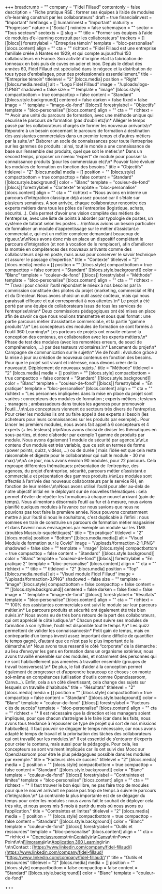 +++
breadcrumb = ""
company = "Fidel Fillaud"
contentonly = false
description = "Fiche pratique RSE : former ses équipes à l’aide de modules d’e-learning construit par les collaborateurs"
draft = true
financialinvest = "Important"
hreflangs = []
humaninvest = "Important"
maturity = "Progresser"
nature = ["Social"]
noindex = false
schemajson = ""
sector = "Tous secteurs"
seotexts = []
slug = ""
title = "Former ses équipes à l’aide de modules d’e-learning construit par les collaborateurs"
trackers = []
[[blocs]]
forestrylabel = "Entreprise témoin"
template = "bloc-personalise"
[blocs.content]
align = ""
cta = ""
richtext = "Fidel Fillaud est une entreprise familiale créée à Nantes en 1929, et qui compte aujourd’hui 150 collaborateurs en France. Son activité d'origine était la fabrication de tonneaux en bois puis de cuves en acier et inox. Depuis le début des années 60, Fidel Fillaud est spécialisé dans le négoce et la distribution de tous types d'emballages, pour des professionnels essentiellement."
title = "Entreprise témoin"
titlelevel = "2"
[blocs.media]
position = "Right"
[[blocs.media.media]]
alt = "Logo Fidel Fillaud"
image = "/uploads/logo-ff.PNG"
shadowed = false
size = ""
template = "image"
[blocs.style]
compactbottom = true
compacttop = false
content = "Standard"
[[blocs.style.background]]
centered = false
darken = false
fixed = false
image = ""
template = "image-de-fond"
[[blocs]]
forestrylabel = "Objectifs"
template = "bloc-personalise"
[blocs.content]
align = ""
cta = ""
richtext = "* Avoir une unité du parcours de formation, avec une méthode unique qui sécurise le parcours de formation (pas d’oubli etc)\n* Alléger le temps passé par les collaborateurs chargés de former les nouveaux arrivants\n* Répondre à un besoin concernant le parcours de formation à destination des assistantes commerciales dans un premier temps et d’autres métiers par la suite.\n* Élaborer un socle de connaissances pour toute l’entreprise sur les gammes de produits : ainsi, tout le monde a une connaissance de base sur l’ensemble des produits, quel que soit le métier.\n* Dans un second temps, proposer un niveau “expert” de module pour pousser la connaissance produits (pour les commerciaux etc)\n* Pouvoir faire évoluer les modules de formation en fonction des besoins."
title = "Objectifs"
titlelevel = "2"
[blocs.media]
media = []
position = ""
[blocs.style]
compactbottom = true
compacttop = false
content = "Standard"
[[blocs.style.background]]
color = "Blanc"
template = "couleur-de-fond"
[[blocs]]
forestrylabel = "Contexte"
template = "bloc-personalise"
[blocs.content]
align = ""
cta = ""
richtext = "Nous avions en interne un parcours d’intégration classique déjà assez poussé car il s’étale sur plusieurs semaines. A son arrivée, chaque collaborateur rencontre des experts métiers dans tous les pôles de l’entreprise (logistique, achats, sécurité…). Cela permet d’avoir une vision complète des métiers de l’entreprise, avec une liste de points à aborder par typologie de postes, un système de tutorat selon les postes …\n\nNous avions un besoin particulier de formaliser un module d’apprentissage sur le métier d’assistant.e commercial.e, qui est un métier complexe demandant beaucoup de rigueur.\n\nNous avons donc mis en place un dispositif complétant le parcours d’intégration (et non à vocation de le remplacer), afin d’améliorer la montée en compétences des nouveaux arrivants comme des collaborateurs déjà en poste, mais aussi pour conserver le savoir technique et assurer le passage d’expertise."
title = "Contexte"
titlelevel = "2"
[blocs.media]
media = []
position = ""
[blocs.style]
compactbottom = true
compacttop = false
content = "Standard"
[[blocs.style.background]]
color = "Blanc"
template = "couleur-de-fond"
[[blocs]]
forestrylabel = "Méthode"
template = "bloc-personalise"
[blocs.content]
align = ""
cta = ""
richtext = "* Travail pour choisir l’outil répondant le mieux à nos besoins par la commission constituée des pilotes du projet (marketing, commercial et Rh) et du Directeur. Nous avons choisi un outil assez coûteux, mais qui nous paraissait efficace et qui correspondait à nos attentes.\n* Le projet a été porté par une équipe de collaborateurs issus de tous les services de l’entreprise\n\n\n* Deux commissions pédagogiques ont été mises en place afin de savoir ce que nous voulions transmettre et sous quel format : une partie parcours métier d’assistant.e commercial.e, et la partie “gamme produits”.\n* Les concepteurs des modules de formation se sont formés à l’outil 360 Learning\n* Les porteurs de projets ont ensuite entamé la conception des contenus, en collaboration avec les experts métiers.\n* Phase de test des modules (avec les remontées erreurs, de souci de compréhension, …) par des testeurs volontaires.\n* Lancement du projet\n* Campagne de communication sur le sujet\n* Vie de l’outil : évolution grâce à la mise à jour ou création de nouveaux contenus en fonction des besoins. Pour que le projet soit vivant et intéresse, nous devons créer de la nouveauté. Déploiement de nouveaux sujets."
title = "Méthode"
titlelevel = "2"
[blocs.media]
media = []
position = ""
[blocs.style]
compactbottom = true
compacttop = false
content = "Standard"
[[blocs.style.background]]
color = "Blanc"
template = "couleur-de-fond"
[[blocs]]
forestrylabel = "En pratique"
template = "bloc-personalise"
[blocs.content]
align = ""
cta = ""
richtext = "Les personnes impliquées dans la mise en place du projet sont variées : concepteurs des modules de formation ; experts métiers ; testeurs ; managers ; ambassadeurs dans toutes les agences pour promouvoir l’outil…\n\nLes concepteurs viennent de secteurs très divers de l’entreprise. Pour créer les modules ils ont pu faire appel à des experts si besoin (les acheteurs pour leurs connaissances sur les produits par exemple).. Pour lancer les premiers modules, nous avons fait appel à 6 concepteurs et 4 experts (+ les testeurs).\n\nNous avons choisi de diviser les thématiques en sous-parties, et donc d’aborder par exemple 1 gamme de produits par module. Nous avons également 1 module de sécurité par agence.\n\nLe contenu d’un module est très variable, que ce soit en termes de forme (power points, quizz, vidéos, …) ou de durée ( mais l’idée est que cela reste raisonnable et digeste pour le collaborateur qui suit le module - 30 mn max).\n\nA ce jour, nous avons environ 90 modules, pour 22 parcours. Cela regroupe différentes thématiques: présentation de l’entreprise, des agences, du projet d’entreprise, sécurité, parcours métier d’assistant.e commercial.e et présentation des gammes produits.\n\nLes modules sont affectés à l’arrivée des nouveaux collaborateurs par le service RH, en fonction de leur métier.\n\nNous avons utilisé l’outil pour aller au-delà de notre objectif initial en le déployant sur de nouvelles thématiques : cela permet d’éviter de répéter les formations à chaque nouvel arrivant (gain de temps). Nous alimentons désormais l’outil au fur et à mesure, nous avions planifié quelques modules à l’avance car nous savions que nous ne pouvions pas tout faire la première année. Nous pouvons constamment mettre à jour l’outil si nous le souhaitons, c'est duplicable à l’infini : nous sommes en train de construire un parcours de formation métier magasinier et dans l’avenir nous envisageons par exemple un module sur les TMS (troubles Musculo-squelettiques)"
title = "En pratique"
titlelevel = "2"
[blocs.media]
position = "Bottom"
[[blocs.media.media]]
alt = "Visuel Module de formation sur le Covid"
image = "/uploads/formaction-2-1.PNG"
shadowed = false
size = ""
template = "image"
[blocs.style]
compactbottom = true
compacttop = false
content = "Standard"
[[blocs.style.background]]
color = "Blanc"
template = "couleur-de-fond"
[[blocs]]
forestrylabel = "En pratique 2"
template = "bloc-personalise"
[blocs.content]
align = ""
cta = ""
richtext = ""
title = ""
titlelevel = "2"
[blocs.media]
position = "Top"
[[blocs.media.media]]
alt = "Visuel module Fidel Fillaud"
image = "/uploads/formaction-3.PNG"
shadowed = false
size = ""
template = "image"
[blocs.style]
compactbottom = false
compacttop = false
content = ""
[[blocs.style.background]]
centered = false
darken = false
fixed = false
image = ""
template = "image-de-fond"
[[blocs]]
forestrylabel = "Résultats"
template = "bloc-personalise"
[blocs.content]
align = ""
cta = ""
richtext = "* 100% des assistantes commerciales ont suivi le module sur leur parcours métier.\n* Le parcours produits et sécurité ont également été très bien suivis.\n* Nous avons eu de très bons retours de la part des collaborateurs, qui ont apprécié le côté ludique.\n* Chacun peut suivre ses modules de formation à son rythme, l’outil est disponible tout le temps !\n* Les quizz permettent de valider les connaissances\n* Petit gain de temps, mais en contrepartie d’un temps investi assez important donc difficile de quantifier le temps gagné, d’autant que ce n’est pas le plus important de la démarche.\n* Nous avons tous ressenti le côté “corporate” de la démarche : au lieu d’envoyer les gens en formation dans un organisme extérieur, nous avons travaillé ensemble sur ces modules, et notamment des personnes qui ne sont habituellement pas amenées à travailler ensemble (groupes de travail transverses).\n* De plus, le fait d’aider à la conception permet également de progresser et d’apprendre beaucoup de choses : on monte soi-même en compétences (utilisation d’outils comme Openclassroom, Canva…). Enfin, cela a un côté divertissant, cela change des sujets sur lesquels on travaille d’habitude."
title = "Résultats"
titlelevel = "2"
[blocs.media]
media = []
position = ""
[blocs.style]
compactbottom = true
compacttop = false
content = "Standard"
[[blocs.style.background]]
color = "Blanc"
template = "couleur-de-fond"
[[blocs]]
forestrylabel = "Facteurs clés de succès"
template = "bloc-personalise"
[blocs.content]
align = ""
cta = ""
richtext = "* Il est nécessaire que la direction et les managers soient impliqués, pour que chacun s’astreigne à le faire (car dans les faits, nous avons tous tendance à repousser ce type de projet qui sort de nos missions habituelles). Il faut pouvoir se dégager le temps nécessaire, car nous avons adapté le temps de travail et la priorisation des tâches des collaborateurs qui ont travaillé sur les modules.\n* Il est essentiel de s’entourer d’experts pour créer le contenu, mais aussi pour la pédagogie. Pour cela, les concepteurs se sont vraiment impliqués car ils ont suivi des Mooc sur Openclassroom pour être le plus pédagogues possible dans les modules par exemple."
title = "Facteurs clés de succès"
titlelevel = "2"
[blocs.media]
media = []
position = ""
[blocs.style]
compactbottom = true
compacttop = false
content = "Standard"
[[blocs.style.background]]
color = "Blanc"
template = "couleur-de-fond"
[[blocs]]
forestrylabel = "Contraintes et limites"
template = "bloc-personalise"
[blocs.content]
align = ""
cta = ""
richtext = "* Il faut trouver le bon équilibre, ne pas faire trop de modules pour que le nouvel arrivant ne passe pas trop de temps à suivre le parcours d’intégration.\n* La contrainte la plus importante est de se dégager du temps pour créer les modules : nous avons fait le souhait de déployer cela très vite, et nous avons mis 5 mois à partir du mois où nous avons eu l’application."
title = "Contraintes et limites"
titlelevel = "2"
[blocs.media]
media = []
position = ""
[blocs.style]
compactbottom = true
compacttop = false
content = "Standard"
[[blocs.style.background]]
color = "Blanc"
template = "couleur-de-fond"
[[blocs]]
forestrylabel = "Outils et ressources"
template = "bloc-personalise"
[blocs.content]
align = ""
cta = ""
richtext = "[Openclassrooms](https://info.openclassrooms.com/fr/lp/decouvrez-lecole-en-ligne?utm_source=google&utm_medium=cpc&utm_campaign=paidsearch_google_fr_fr_b2c_s_bra_no-study-field_200602_00&gclsrc=aw.ds&&utm_source=google&utm_medium=cpc&utm_campaign=paidsearch_google_fr_fr_b2c_s_bra_no-study-field_200602_00&gclid=Cj0KCQjwlK-WBhDjARIsAO2sErRSxWCqrwUNGeG7e7IN4ouwfKIFa0lQfK8EvplJLydue4M48wN9ve4aAsNYEALw_wcB)\n\n[Genially](https://genial.ly/fr/)\n\n[Canva](https://www.canva.com/)\n\nPower Point\n\n[Filmorama](https://filmora.wondershare.fr/)\n\n[Application 360 Learning](https://360learning.com/fr/)\n\n<br>\n\nContact : [https://www.linkedin.com/company/fidel-fillaud/](https://www.linkedin.com/company/fidel-fillaud/ \"https://www.linkedin.com/company/fidel-fillaud/\")"
title = "Outils et ressources"
titlelevel = "2"
[blocs.media]
media = []
position = ""
[blocs.style]
compactbottom = false
compacttop = false
content = "Standard"
[[blocs.style.background]]
color = "Blanc"
template = "couleur-de-fond"

+++
